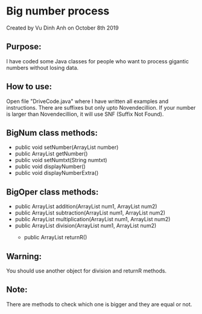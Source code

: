 # Big number process
Created by Vu Dinh Anh on October 8th 2019
## Purpose:
I have coded some Java classes for people who want to process gigantic numbers without losing data.
## How to use:
Open file "DriveCode.java" where I have written all examples and instructions.
There are suffixes but only upto Novendecillion. If your number is larger than Novendecillion, it will use SNF (Suffix Not Found).
## BigNum class methods:
- public void setNumber(ArrayList<String> number)
- public ArrayList<String> getNumber()
- public void setNumtxt(String numtxt)
- public void displayNumber()
- public void displayNumberExtra()
## BigOper class methods:
- public ArrayList<String> addition(ArrayList<String> num1, ArrayList<String> num2)
- public ArrayList<String> subtraction(ArrayList<String> num1, ArrayList<String> num2)
- public ArrayList<String> multiplication(ArrayList<String> num1, ArrayList<String> num2)
- public ArrayList<String> division(ArrayList<String> num1, ArrayList<String> num2)
  - public ArrayList<String> returnR()
## Warning:
You should use another object for division and returnR methods.
## Note:
There are methods to check which one is bigger and they are equal or not.
